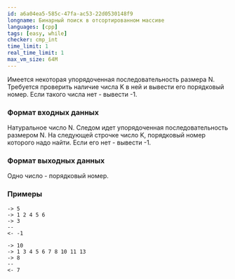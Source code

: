 ```yaml
---
id: a6a04ea5-585c-47fa-ac53-22d0530148f9
longname: Бинарный поиск в отсортированном массиве
languages: [cpp]
tags: [easy, while]
checker: cmp_int
time_limit: 1
real_time_limit: 1
max_vm_size: 64M
---
```


Имеется некоторая упорядоченная последовательность размера N. Требуется проверить наличие числа K в ней и вывести его порядковый номер. Если такого числа нет - вывести -1.

### Формат входных данных

Натуральное число N. Следом идет упорядоченная последовательность размером N. На следующей строчке число K, порядковый номер которого надо найти. Если его нет - вывести -1.

### Формат выходных данных

Одно число - порядковый номер.

### Примеры

```
-> 5
-> 1 2 4 5 6
-> 3
--
<- -1
```

```
-> 10
-> 1 3 4 5 6 7 8 10 11 13
-> 8
--
<- 7
```
